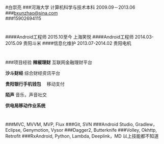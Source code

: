 # 
#白崇亮
###河海大学 计算机科学与技术本科 2009.09－2013.06
###<bxunzhao@sina.com>  
###15902694115

# 

####Android工程师   2015.10至今 上海笑悦
####Android工程师  2014.03-2015.09 贵阳斗米 
####信息化维护  2013.07-2014.02  贵阳电机

# 

###项目经验
**辣椒理财** 互联网金融理财平台

**沙斗财经** 综合财经资讯平台

**贵阳银行手机钱包** 　移动支付

**陌声**  音乐，声音社交

**供电局移动作业系统**

# 
# 
###MVC, MVVM, MVP, Flux
###Git, SVN
###Android Studio, Gradlew，Eclipse, Genymotion, Vysor
###Dagger2, Butterknife
###Volley, Okhttp, Retrofit
###RxAndroid, Python, Lambda, Deeplink，MD
以上技能都不知道